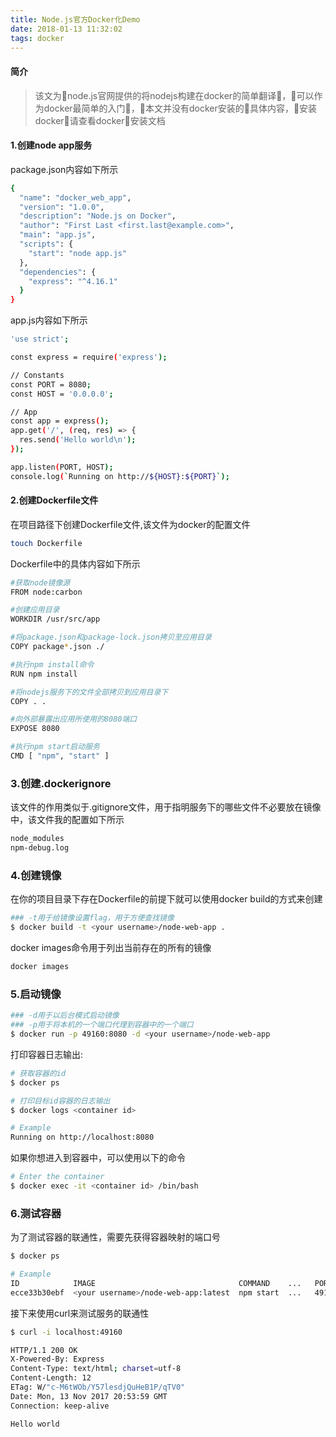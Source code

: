 ```yaml
---
title: Node.js官方Docker化Demo
date: 2018-01-13 11:32:02
tags: docker
---
```

#### 简介
>该文为node.js官网提供的将nodejs构建在docker的简单翻译，可以作为docker最简单的入门，本文并没有docker安装的具体内容，安装docker请查看docker安装文档

#### 1.创建node app服务
package.json内容如下所示
```bash
{
  "name": "docker_web_app",
  "version": "1.0.0",
  "description": "Node.js on Docker",
  "author": "First Last <first.last@example.com>",
  "main": "app.js",
  "scripts": {
    "start": "node app.js"
  },
  "dependencies": {
    "express": "^4.16.1"
  }
}
```
app.js内容如下所示
```bash
'use strict';

const express = require('express');

// Constants
const PORT = 8080;
const HOST = '0.0.0.0';

// App
const app = express();
app.get('/', (req, res) => {
  res.send('Hello world\n');
});

app.listen(PORT, HOST);
console.log(`Running on http://${HOST}:${PORT}`);
```
#### 2.创建Dockerfile文件
在项目路径下创建Dockerfile文件,该文件为docker的配置文件
```bash
touch Dockerfile
```
Dockerfile中的具体内容如下所示
```bash
#获取node镜像源
FROM node:carbon

#创建应用目录
WORKDIR /usr/src/app

#将package.json和package-lock.json拷贝至应用目录
COPY package*.json ./

#执行npm install命令
RUN npm install

#将nodejs服务下的文件全部拷贝到应用目录下
COPY . .

#向外部暴露出应用所使用的8080端口
EXPOSE 8080

#执行npm start启动服务
CMD [ "npm", "start" ]
```

### 3.创建.dockerignore
该文件的作用类似于.gitignore文件，用于指明服务下的哪些文件不必要放在镜像中，该文件我的配置如下所示
```bash
node_modules
npm-debug.log
```

### 4.创建镜像
在你的项目目录下存在Dockerfile的前提下就可以使用docker build的方式来创建
```bash
### -t用于给镜像设置flag，用于方便查找镜像
$ docker build -t <your username>/node-web-app .
```

docker images命令用于列出当前存在的所有的镜像
```bash
docker images
```

### 5.启动镜像

```bash
### -d用于以后台模式启动镜像
### -p用于将本机的一个端口代理到容器中的一个端口
$ docker run -p 49160:8080 -d <your username>/node-web-app
```
打印容器日志输出:
```bash
# 获取容器的id
$ docker ps

# 打印目标id容器的日志输出
$ docker logs <container id>

# Example
Running on http://localhost:8080
```

如果你想进入到容器中，可以使用以下的命令
```bash
# Enter the container
$ docker exec -it <container id> /bin/bash
```

### 6.测试容器
为了测试容器的联通性，需要先获得容器映射的端口号
```bash
$ docker ps

# Example
ID            IMAGE                                COMMAND    ...   PORTS
ecce33b30ebf  <your username>/node-web-app:latest  npm start  ...   49160->8080
```
接下来使用curl来测试服务的联通性
```bash
$ curl -i localhost:49160

HTTP/1.1 200 OK
X-Powered-By: Express
Content-Type: text/html; charset=utf-8
Content-Length: 12
ETag: W/"c-M6tWOb/Y57lesdjQuHeB1P/qTV0"
Date: Mon, 13 Nov 2017 20:53:59 GMT
Connection: keep-alive

Hello world
```
